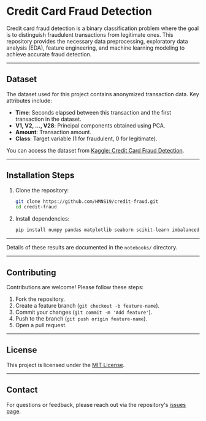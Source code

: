 # Credit Card Fraud Detection

Credit card fraud detection is a binary classification problem where the goal is to distinguish fraudulent transactions from legitimate ones. This repository provides the necessary data preprocessing, exploratory data analysis (EDA), feature engineering, and machine learning modeling to achieve accurate fraud detection.

---

## Dataset

The dataset used for this project contains anonymized transaction data. Key attributes include:

- **Time**: Seconds elapsed between this transaction and the first transaction in the dataset.
- **V1, V2, ..., V28**: Principal components obtained using PCA.
- **Amount**: Transaction amount.
- **Class**: Target variable (1 for fraudulent, 0 for legitimate).

You can access the dataset from [Kaggle: Credit Card Fraud Detection](https://www.kaggle.com/mlg-ulb/creditcardfraud).

---


## Installation Steps
1. Clone the repository:
   ```bash
   git clone https://github.com/HMNS19/credit-fraud.git
   cd credit-fraud
   ```

2. Install dependencies:
   ```bash
   pip install numpy pandas matplotlib seaborn scikit-learn imbalanced-learn
   ```


---

Details of these results are documented in the `notebooks/` directory.

---

## Contributing

Contributions are welcome! Please follow these steps:
1. Fork the repository.
2. Create a feature branch (`git checkout -b feature-name`).
3. Commit your changes (`git commit -m 'Add feature'`).
4. Push to the branch (`git push origin feature-name`).
5. Open a pull request.

---

## License

This project is licensed under the [MIT License](LICENSE).

---

## Contact

For questions or feedback, please reach out via the repository's [issues page](https://github.com/HMNS19/credit-fraud/issues).




